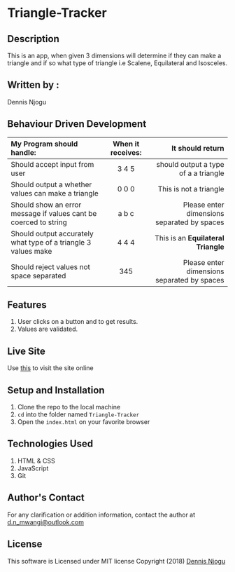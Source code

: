 # Triangle-Tracker
## Description
This is an app, when given 3 dimensions will determine if they can make a triangle and if so what type of triangle i.e Scalene, Equilateral and Isosceles.
## Written by : 
Dennis Njogu

## Behaviour Driven Development

| My Program should handle:     | When it receives:         |It should return
|:------------------            |:-----------------------:  |--------------------:
|Should accept input from user  |   3 4 5                   | should output a type of a a triangle
|Should output a whether  values can make a triangle|  0 0 0                    | This is not a triangle
|Should show an error message if values cant be coerced to string   |  a b c                    | Please enter dimensions separated by spaces
|Should output accurately what type of a triangle 3 values make|   4 4 4                   |This is an **Equilateral Triangle**
| Should reject values not space separated      | 345                       |Please enter dimensions separated by spaces


## Features
1. User clicks on a button and to get results.
2. Values are validated.
   
## Live Site
Use [this](https://dcolonel6.github.io/Triangle-Tracker/) to visit the site online

## Setup and Installation
1. Clone the repo to the local machine
2. `cd` into the folder named `Triangle-Tracker`
3. Open the `index.html` on your favorite browser

## Technologies Used
1. HTML & CSS
2. JavaScript
3. Git
## Author's Contact
For any clarification or addition information, contact the author at d.n_mwangi@outlook.com

## License
This software is Licensed under MIT license Copyright (2018) [Dennis Njogu](https://github.com/Dcolonel6/Triangle-Tracker/blob/master/LICENSE)

